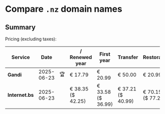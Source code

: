 # Compare `.nz` domain names

## Summary

Pricing (excluding taxes):

| Service | Date |  | / Renewed year | First year | Transfer | Restoration |
|--|--|--|--|--|--|--|
| **Gandi** | 2025-06-23 | 🏆 | € 17.79 | € 20.99 | € 50.00 | € 20.99 |
| **Internet.bs** | 2025-06-23 |  | € 38.35<br>($ 42.25) | € 33.58<br>($ 36.99) | € 37.21<br>($ 40.99) | € 70.15<br>($ 77.29) |
